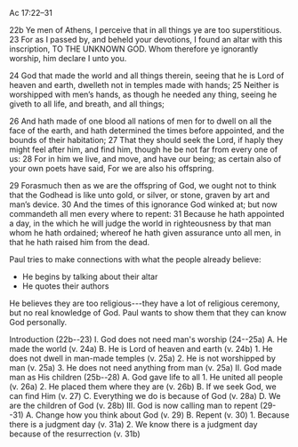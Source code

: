 Ac 17:22–31

22b Ye men of Athens, I perceive that in all things ye are too superstitious. 
23 For as I passed by, and beheld your devotions, I found an altar with this inscription, TO THE UNKNOWN GOD. Whom therefore ye ignorantly worship, him declare I unto you. 

24 God that made the world and all things therein, seeing that he is Lord of heaven and earth, dwelleth not in temples made with hands; 
25 Neither is worshipped with men’s hands, as though he needed any thing, seeing he giveth to all life, and breath, and all things; 

26 And hath made of one blood all nations of men for to dwell on all the face of the earth, and hath determined the times before appointed, and the bounds of their habitation; 
27 That they should seek the Lord, if haply they might feel after him, and find him, though he be not far from every one of us: 
28 For in him we live, and move, and have our being; as certain also of your own poets have said, For we are also his offspring. 

29 Forasmuch then as we are the offspring of God, we ought not to think that the Godhead is like unto gold, or silver, or stone, graven by art and man’s device. 
30 And the times of this ignorance God winked at; but now commandeth all men every where to repent: 
31 Because he hath appointed a day, in the which he will judge the world in righteousness by that man whom he hath ordained; whereof he hath given assurance unto all men, in that he hath raised him from the dead.


Paul tries to make connections with what the people already believe:

* He begins by talking about their altar
* He quotes their authors

He believes they are too religious---they have a lot of religious ceremony, but no real knowledge of God. Paul wants to show them that they can know God personally.

Introduction (22b--23)
I. God does not need man's worship (24--25a)
  A. He made the world (v. 24a)
  B. He is Lord of heaven and earth (v. 24b)
    1. He does not dwell in man-made temples (v. 25a)
    2. He is not worshipped by man (v. 25a)
    3. He does not need anything from man (v. 25a)
II. God made man as His children (25b--28)
  A. God gave life to all
    1. He united all people (v. 26a)
    2. He placed them where they are (v. 26b)
  B. If we seek God, we can find Him (v. 27)
  C. Everything we do is because of God (v. 28a)
  D. We are the children of God (v. 28b)
III. God is now calling man to repent (29--31)
  A. Change how you think about God (v. 29)
  B. Repent (v. 30)
    1. Because there is a judgment day (v. 31a)
    2. We know there is a judgment day because of the resurrection (v. 31b)